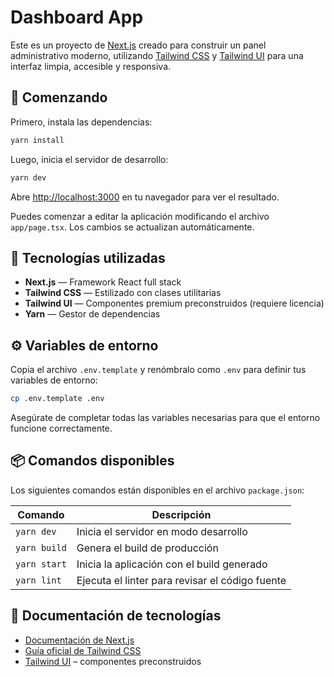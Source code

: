 # Dashboard App

Este es un proyecto de [Next.js](https://nextjs.org) creado para construir un panel administrativo moderno, utilizando [Tailwind CSS](https://tailwindcss.com) y [Tailwind UI](https://tailwindui.com) para una interfaz limpia, accesible y responsiva.

## 🚀 Comenzando

Primero, instala las dependencias:

```bash
yarn install
```

Luego, inicia el servidor de desarrollo:

```bash
yarn dev
```

Abre [http://localhost:3000](http://localhost:3000) en tu navegador para ver el resultado.

Puedes comenzar a editar la aplicación modificando el archivo `app/page.tsx`. Los cambios se actualizan automáticamente.

## 🧱 Tecnologías utilizadas

- **Next.js** — Framework React full stack
- **Tailwind CSS** — Estilizado con clases utilitarias
- **Tailwind UI** — Componentes premium preconstruidos (requiere licencia)
- **Yarn** — Gestor de dependencias

## ⚙️ Variables de entorno

Copia el archivo `.env.template` y renómbralo como `.env` para definir tus variables de entorno:

```bash
cp .env.template .env
```

Asegúrate de completar todas las variables necesarias para que el entorno funcione correctamente.

## 📦 Comandos disponibles

Los siguientes comandos están disponibles en el archivo `package.json`:

| Comando      | Descripción                                     |
| ------------ | ----------------------------------------------- |
| `yarn dev`   | Inicia el servidor en modo desarrollo           |
| `yarn build` | Genera el build de producción                   |
| `yarn start` | Inicia la aplicación con el build generado      |
| `yarn lint`  | Ejecuta el linter para revisar el código fuente |

## 📄 Documentación de tecnologías

- [Documentación de Next.js](https://nextjs.org/docs)
- [Guía oficial de Tailwind CSS](https://tailwindcss.com/docs)
- [Tailwind UI](https://tailwindui.com/components) – componentes preconstruidos
